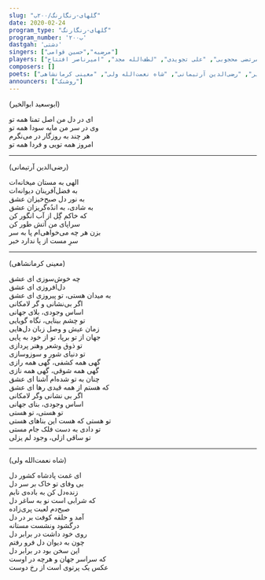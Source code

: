 ```yaml
---  
slug: "گلهای-رنگارنگ/۲۰۰ب"  
date: 2020-02-24  
program_type: "گلهای-رنگارنگ"  
program_number: '۲۰۰ب'  
dastgah: 'دشتی'
singers: ["مرضیه","حسین قوامی"]  
players: ["مرتضی محجوبی", "علی تجویدی", "لطف‌الله مجد", "امیرناصر افتتاح"]  
composers: []  
poets: ["ابوسعید ابوالخیر", "رضی‌الدین آرتیمانی", "شاه نعمت‌الله ولی", "معینی کرمانشاهی"]  
announcers: ["روشنک"]  
---  
```


(ابوسعید ابوالخیر)  

ای در دل من اصل تمنا همه تو  
وی در سر من مایه سودا همه تو  
هر چند به روزگار در می‌نگرم  
امروز همه تویی و فردا همه تو  

---  

(رضی‌الدین آرتیمانی)  

الهی به مستان میخانه‌ات  
به فضل‌آفرینان دیوانه‌ات  
به نور دل صبح‌خیزان عشق  
به شادی، به اندُه‌گریزان عشق  
كه خاکم گِل از آب انگور کن  
سراپای من آتش طور کن  
بزن هر چه می‌خواهی‌ام پا به سر  
سرِ مست از پا ندارد خبر  

---  

(معینی کرمانشاهی)  

چه خوش‌سوزی ای عشق  
دل‌افروزی ای عشق  
به میدان هستی، تو پیروزی ای عشق  
اگر بی‌نشانی و گر لامکانی  
اساس وجودی، بلای جهانی  
تو چشم بینایی، نگاه گویایی  
زمان عیش و وصل زبان دل‌هایی  
جهان از تو برپا، تو از خود به پایی  
تو ذوق وشعر وهنر پردازی  
تو دنیای شور و سوزوسازی  
گهی همه کشفی، گهی همه رازی  
گهی همه شوقی، گهی همه نازی  
چنان به تو شده‌ام آشنا ای عشق  
که هستم از همه قیدی رها ای عشق  
اگر بی نشانی وگر لامکانی  
اساس وجودی، بنای جهانی  
تو هستی، تو هستی  
تو هستی که هست این بناهای هستی  
تو دادی به دست فلک جام مستی  
تو ساقی ازلی، وجود لم یزلی  

---  

(شاه نعمت‌الله ولی)  

ای غمت پادشاه کشور دل  
بی وفای تو خاک بر سر دل  
زنده‌دل کن به باده‌ی نابم  
که شرابی است نو به ساغر دل  
صبح‌دم لعبت پری‌زاده  
آمد و حلقه کوفت بر در دل  
درگشود ونشست مستانه  
روی خود داشت در برابر دل  
چون به دیوان دل فرو رفتم  
این سخن بود در برابر دل  
که سراسر جهان و هرچه در اوست  
عکس یک پرتوی است از رخ دوست  
